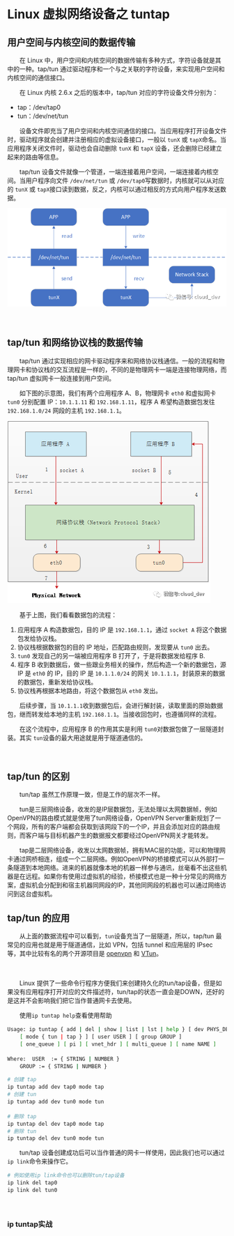 # Linux 虚拟网络设备之 tuntap

## 用户空间与内核空间的数据传输

　　在 Linux 中，用户空间和内核空间的数据传输有多种方式，字符设备就是其中的一种。tap/tun 通过驱动程序和一个与之关联的字符设备，来实现用户空间和内核空间的通信接口。

　　在 Linux 内核 2.6.x 之后的版本中，tap/tun 对应的字符设备文件分别为：

* tap：/dev/tap0
* tun：/dev/net/tun

　　设备文件即充当了用户空间和内核空间通信的接口。当应用程序打开设备文件时，驱动程序就会创建并注册相应的虚拟设备接口，一般以 `tunX`​ 或 `tapX`​ 命名。当应用程序关闭文件时，驱动也会自动删除 `tunX`​ 和 `tapX`​ 设备，还会删除已经建立起来的路由等信息。

　　tap/tun 设备文件就像一个管道，一端连接着用户空间，一端连接着内核空间。当用户程序向文件 `/dev/net/tun`​ 或 `/dev/tap0`​ 写数据时，内核就可以从对应的 `tunX`​ 或 `tapX`​ 接口读到数据，反之，内核可以通过相反的方式向用户程序发送数据。

​![tapwriteread.png](assets/net-img-tapwriteread-20240404122703-mdkik0l.png)​

　　‍

## tap/tun 和网络协议栈的数据传输

　　tap/tun 通过实现相应的网卡驱动程序来和网络协议栈通信。一般的流程和物理网卡和协议栈的交互流程是一样的，不同的是物理网卡一端是连接物理网络，而 tap/tun 虚拟网卡一般连接到用户空间。

　　如下图的示意图，我们有两个应用程序 A、B，物理网卡 `eth0`​ 和虚拟网卡 `tun0`​ 分别配置 IP：`10.1.1.11`​ 和 `192.168.1.11`​，程序 A 希望构造数据包发往 `192.168.1.0/24`​ 网段的主机 `192.168.1.1`​。

​![taptun](assets/net-img-taptun-20240404122704-blqi4vc.png)​

　　基于上图，我们看看数据包的流程：

1. 应用程序 A 构造数据包，目的 IP 是 `192.168.1.1`​，通过 `socket A`​ 将这个数据包发给协议栈。
2. 协议栈根据数据包的目的 IP 地址，匹配路由规则，发现要从 `tun0`​ 出去。
3. ​`tun0`​ 发现自己的另一端被应用程序 B 打开了，于是将数据发给程序 B.
4. 程序 B 收到数据后，做一些跟业务相关的操作，然后构造一个新的数据包，源 IP 是 `eth0`​ 的 IP，目的 IP 是 `10.1.1.0/24`​ 的网关 `10.1.1.1`​，封装原来的数据的数据包，重新发给协议栈。
5. 协议栈再根据本地路由，将这个数据包从 `eth0`​ 发出。

　　后续步骤，当 `10.1.1.1`​ 收到数据包后，会进行解封装，读取里面的原始数据包，继而转发给本地的主机 `192.168.1.1`​。当接收回包时，也遵循同样的流程。

　　在这个流程中，应用程序 B 的作用其实是利用 `tun0`​ 对数据包做了一层隧道封装。其实 `tun`​ 设备的最大用途就是用于隧道通信的。

　　‍

## tap/tun 的区别

　　tun/tap 虽然工作原理一致，但是工作的层次不一样。

　　tun是三层网络设备，收发的是IP层数据包，无法处理以太网数据帧，例如OpenVPN的路由模式就是使用了tun网络设备，OpenVPN Server重新规划了一个网段，所有的客户端都会获取到该网段下的一个IP，并且会添加对应的路由规则，而客户端与目标机器产生的数据报文都要经过OpenVPN网关才能转发。

　　tap是二层网络设备，收发以太网数据帧，拥有MAC层的功能，可以和物理网卡通过网桥相连，组成一个二层网络。例如OpenVPN的桥接模式可以从外部打一条隧道到本地网络。进来的机器就像本地的机器一样参与通讯，丝毫看不出这些机器是在远程。如果你有使用过虚拟机的经验，桥接模式也是一种十分常见的网络方案，虚拟机会分配到和宿主机器同网段的IP，其他同网段的机器也可以通过网络访问到这台虚拟机。

## tap/tun 的应用

　　从上面的数据流程中可以看到，`tun`​ 设备充当了一层隧道，所以，tap/tun 最常见的应用也就是用于隧道通信，比如 VPN，包括 tunnel 和应用层的 IPsec 等，其中比较有名的两个开源项目是 [openvpn](http://openvpn.sourceforge.net/) 和 [VTun](http://vtun.sourceforge.net/)。

　　‍

　　Linux 提供了一些命令行程序方便我们来创建持久化的tun/tap设备，但是如果没有应用程序打开对应的文件描述符，tun/tap的状态一直会是DOWN，还好的是这并不会影响我们把它当作普通网卡去使用。

　　使用`ip tuntap help`​查看使用帮助

```bash
Usage: ip tuntap { add | del | show | list | lst | help } [ dev PHYS_DEV ]
	[ mode { tun | tap } ] [ user USER ] [ group GROUP ]
	[ one_queue ] [ pi ] [ vnet_hdr ] [ multi_queue ] [ name NAME ]

Where:	USER  := { STRING | NUMBER }
	GROUP := { STRING | NUMBER }
```

```bash
# 创建 tap 
ip tuntap add dev tap0 mode tap 
# 创建 tun
ip tuntap add dev tun0 mode tun 

# 删除 tap
ip tuntap del dev tap0 mode tap
# 删除 tun
ip tuntap del dev tun0 mode tun 
```

　　tun/tap 设备创建成功后可以当作普通的网卡一样使用，因此我们也可以通过`ip link`​命令来操作它。

```bash
# 例如使用ip link命令也可以删除tun/tap设备 
ip link del tap0 
ip link del tun0
```

　　‍

### ip tuntap实战

　　‍
